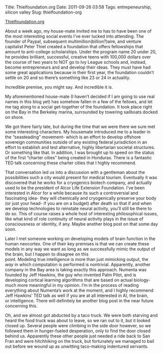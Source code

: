 Title: Thielfoundation.org
Date: 2011-09-26 03:58
Tags: entrepeneurship, silicon valley
Slug: thielfoundation-org

[Thielfoundation.org][]

<div class="link_description">
About a week ago, my house-mate invited me to has to have been one of
the most interesting social events I’ve ever lucked into attending. The
founder of Paypal, subsequent multimillion(billion?)aire, and venture
capitalist Peter Thiel created a foundation that offers fellowships that
amount to anti-college scholarships. Under the program name 20 under 20,
he provides brilliant, successful, creative teens with 100,000 dollars
over the course of two years to NOT go to Ivy League schools and,
instead, become entrepreneurs and and develop their ideas. They must
have had some great applications because in their first year, the
foundation couldn’t settle on 20 and so there’s something like 23 or 24
in actuality. 

Incredible premise, you might say. And incredible it is.

My aforementioned house-mate (I haven’t decided if I am going to use
real names in this blog yet) has somehow fallen in a few of the fellows,
and let me tag along to a social get-together of the foundation. It took
place right on the Bay in the Berkeley marina, surrounded by towering
sailboats docked on shore.

We got there fairly late, but during the time that we were there we sure
met some interesting characters. My housemate introduced me to a leader
in the “seasteading” movement- which is an effort to develop offshore
sovereign communities outside of any existing federal jurisdiction in an
effort to establish and test alternative, highly libertarian societal
structures. Or something like that. In addition, I was brought up to
speed on the status of the first “charter cities” being created in
Honduras. There is a fantastic TED talk concerning these charter cities
that I highly recommend. 

That conversation led us into a discussion with a gentleman about the
possibilities such a city would present for medical tourism. Eventually
it was discovered that he works for a cryogenics biotech company, and
actually used to be the president of Alcor Life Extension Foundation.
I’ve been interested in Alcor for a while because its such a
controversial and fascinating idea- they will chemically and
cryogenically preserve your body (or just your head- if you are on a
budget) after death so that if and when we develop technologies to
reinstate neural activity, you’ll still be there to do so. This of
course raises a whole host of interesting philosophical issues, like
what kind of role continuity of neural activity plays in the issue of
consciousness or identity, if any. Maybe another blog post on that some
day soon.

Later I met someone working on developing models of brain function in
the human neocortex. One of their key premises is that we can create
these models in any way we want as long as we successfully mimic the
output of the brain, but I happen to disagree on this
point. Modeling true intelligence is more than just mimicking output,
the *way* in which computation is performed is nontrivial. Apparently,
another company in the Bay area is taking exactly this approach. Numenta
was founded by Jeff Hawkins, the guy who invented Palm Pilot, and is
developing cortical learning algorithms that are based on actual
biology- much more meaningful in my opinion. I’m in the process of
reading everything about Numenta’s work at the moment, and I highly
recommend Jeff Hawkins’ TED talk as well if you are at all interested in
AI, the brain, or intelligence. There will definitely be another blog
post in the near future concerning this.

Oh, and we almost got abducted by a taco truck. We were both starving
and heard the food truck was about to leave, so we ran out to it, but it
looked closed up. Several people were climbing in the side door however,
so we followed them in hunger-fueled desperation, only to find the door
closed behind us. Apparently these other people just needed a ride back
to San Fran and were hitchhiking on the truck, but fortunately we
managed to bail out before we wound up as unwitting taco-making
indentured servants.

</div>

  [Thielfoundation.org]: http://www.thielfoundation.org/index.php?option=com_content&id=14:the-thiel-fellowship-20-under-20&catid=1&Itemid=16
